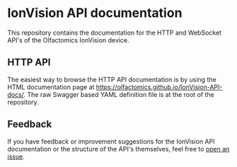 # IonVision API documentation
This repository contains the documentation for the HTTP and WebSocket API's of the Olfactomics IonVision device.

## HTTP API
The easiest way to browse the HTTP API documentation is by using the HTML documentation page at https://olfactomics.github.io/IonVision-API-docs/. The raw Swagger based YAML definition file is at the root of the repository.

## Feedback
If you have feedback or improvement suggestions for the IonVision API documentation or the structure of the API's themselves, feel free to [open an issue](https://github.com/Olfactomics/IonVision-API-docs/issues/new).
